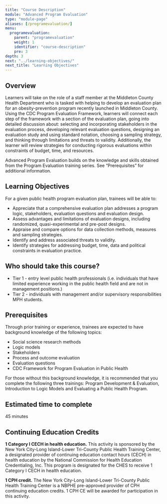 ```yaml
---
title: "Course Description"
module: "Advanced Program Evaluation"
type: "module-page"
aliases: [/programevaluation/]
menu:
  programevaluation:
    parent: "programevaluation"
    weight: 1
    identifier: "course-description"
    pre: 3
depth: 3
next: "../learning-objectives/"
next_title: "Learning Objectives"
---
```


## Overview

Learners will take on the role of a staff member at the Middleton County Health Department who is tasked with helping to develop an evaluation plan for an obesity-prevention program recently launched in Middleton County. Using the CDC Program Evaluation Framework, learners will connect each step of the framework with a section of the evaluation plan, going into detailed discussion about: selecting and incorporating stakeholders in the evaluation process, developing relevant evaluation questions, designing an evaluation study and using standard notation, choosing a sampling strategy, and thinking through limitations and threats to validity. Additionally, the learner will review strategies for conducting rigorous evaluations within constraints of budget, time, and resources.

Advanced Program Evaluation builds on the knowledge and skills obtained from the Program Evaluation training series. See “Prerequisites” for additional information.

## Learning Objectives

For a given public health program evaluation plan, trainees will be able to:

* Appreciate that a comprehensive evaluation plan addresses a program logic, stakeholders, evaluation questions and evaluation design.
* Assess advantages and limitations of evaluation designs, including randomized, quasi-experimental and pre-post designs.
* Appraise and compare options for data collection methods, measures and sampling strategies.
* Identify and address associated threats to validity.
* Identify strategies for addressing budget, time, data and political constraints in evaluation practice.

## Who should take this course?

* Tier 1 - entry level public health professionals (i.e. individuals that have limited experience working in the public health field and are not in management positions.)
* Tier 2 - individuals with management and/or supervisory responsibilities
MPH students.

## Prerequisites

Through prior training or experience, trainees are expected to have background knowledge of the following topics:

* Social science research methods
* Logic models
* Stakeholders
* Process and outcome evaluation
* Evaluation questions
* CDC Framework for Program Evaluation in Public Health

For those without this background knowledge, it is recommended that you complete the following three trainings: Program Development & Evaluation, Introduction to Logic Models and Evaluating a Public Health Program.

## Estimated time to complete

45 minutes

## Continuing Education Credits

__1 Category I CECH in health education.__ This activity is sponsored by the New York City-Long Island-Lower Tri-County Public Health Training Center, a designated provider of continuing education contact hours (CECH) in health education by the National Commission for Health Education Credentialing, Inc. This program is designated for the CHES to receive 1 Category I CECH in health education.

__1 CPH credit.__ The New York City-Long Island-Lower Tri-County Public Health Training Center is a NBPHE pre-approved provider of CPH continuing education credits. 1 CPH CE will be awarded for participation in this activity.
